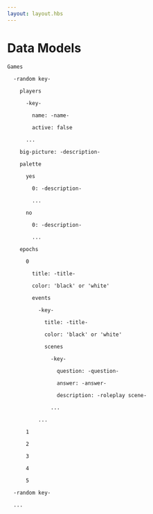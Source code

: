 ```yaml
---
layout: layout.hbs
---
```


# Data Models


    Games

      -random key-
      
        players
        
          -key-
          
            name: -name-
            
            active: false
            
          ...
          
        big-picture: -description-
        
        palette
        
          yes
          
            0: -description-
            
            ...
            
          no
          
            0: -description-
            
            ...
          
        epochs
        
          0
          
            title: -title-
            
            color: 'black' or 'white'
          
            events
            
              -key-
              
                title: -title-
                
                color: 'black' or 'white'
                
                scenes
                
                  -key-
                  
                    question: -question-
                
                    answer: -answer-
                    
                    description: -roleplay scene-
                    
                  ...
                
              ...
          
          1
          
          2
          
          3
          
          4
          
          5
          
      -random key-
      
      ...
